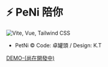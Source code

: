 # ⚡ PeNi 陪你

![Vite, Vue, Tailwind CSS](https://user-images.githubusercontent.com/11320080/111277027-a9384c00-8640-11eb-8323-21889bd7c609.png)

- PetNi © Code: 卓罐頭 / Design: K.T

[DEMO-(尚在開發中)](https://petni-can.netlify.app/)
